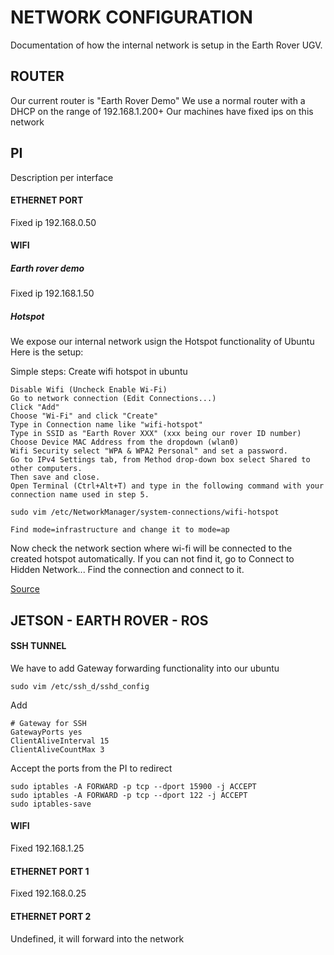 NETWORK CONFIGURATION
=====================

Documentation of how the internal network is setup in the Earth Rover UGV.

## ROUTER

Our current router is "Earth Rover Demo"
We use a normal router with a DHCP on the range of 192.168.1.200+
Our machines have fixed ips on this network 

## PI 

Description per interface
#### ETHERNET PORT
Fixed ip 192.168.0.50

#### WIFI

##### Earth rover demo 
Fixed ip 192.168.1.50

##### Hotspot

We expose our internal network usign the Hotspot functionality of Ubuntu
Here is the setup:

Simple steps: Create wifi hotspot in ubuntu

```
Disable Wifi (Uncheck Enable Wi-Fi)
Go to network connection (Edit Connections...)
Click "Add"
Choose "Wi-Fi" and click "Create"
Type in Connection name like "wifi-hotspot"
Type in SSID as "Earth Rover XXX" (xxx being our rover ID number)
Choose Device MAC Address from the dropdown (wlan0)
Wifi Security select "WPA & WPA2 Personal" and set a password.
Go to IPv4 Settings tab, from Method drop-down box select Shared to other computers.
Then save and close.
Open Terminal (Ctrl+Alt+T) and type in the following command with your connection name used in step 5.
```

```
sudo vim /etc/NetworkManager/system-connections/wifi-hotspot
```

```
Find mode=infrastructure and change it to mode=ap
```

Now check the network section where wi-fi will be connected to the created hotspot automatically. If you can not find it, go to Connect to Hidden Network... Find the connection and connect to it.

[Source](http://ubuntuhandbook.org/index.php/2014/09/3-ways-create-wifi-hotspot-ubuntu/)

## JETSON - EARTH ROVER - ROS

#### SSH TUNNEL

We have to add Gateway forwarding functionality into our ubuntu 

```
sudo vim /etc/ssh_d/sshd_config
```

Add 
```
# Gateway for SSH
GatewayPorts yes
ClientAliveInterval 15
ClientAliveCountMax 3
```

Accept the ports from the PI to redirect
```
sudo iptables -A FORWARD -p tcp --dport 15900 -j ACCEPT
sudo iptables -A FORWARD -p tcp --dport 122 -j ACCEPT
sudo iptables-save
```

#### WIFI
Fixed 192.168.1.25

#### ETHERNET PORT 1
Fixed 192.168.0.25

#### ETHERNET PORT 2
Undefined, it will forward into the network


